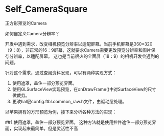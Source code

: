 # Self_CameraSquare
正方形预览的Camera

如何自定义Camera分辨率？

开发中遇到需求，改变相机预览分辨率以适配屏幕。当前手机屏幕是360*320（9：8），非正常的16：9屏幕，这就要求Camera需要更改预览分辨率和图片保存分辨率，以适配屏幕。  这也是当前很火的全面屏（18：9）的相机开发会遇到的问题。

针对这个需求，通过查阅资料发现，可以有两种实现方式：
1. 使用遮罩，盖住一部分预览界面。
1. 使用GLSurfaceView实现预览，在onDrawFrame()中对SurfaceView的尺寸做裁剪。
1. 更改hal层config.ftbl.common_raw.h文件，由驱动层处理。

以苹果拥有的方形预览为例，接下来分析各种方法的实现：


##1.使用遮罩，盖住一部分预览界面。
这种方法就是使用控件遮住一部分预览界面，实现起来最简单，但是灵活性不高
